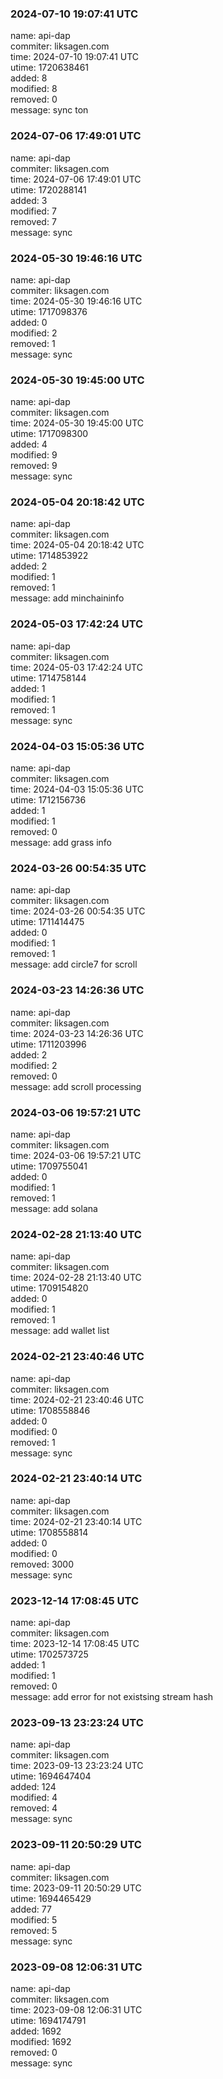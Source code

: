 ### 2024-07-10 19:07:41 UTC
name: api-dap  
commiter: liksagen.com  
time: 2024-07-10 19:07:41 UTC  
utime: 1720638461  
added: 8  
modified: 8  
removed: 0  
message: sync ton

### 2024-07-06 17:49:01 UTC
name: api-dap  
commiter: liksagen.com  
time: 2024-07-06 17:49:01 UTC  
utime: 1720288141  
added: 3  
modified: 7  
removed: 7  
message: sync

### 2024-05-30 19:46:16 UTC
name: api-dap  
commiter: liksagen.com  
time: 2024-05-30 19:46:16 UTC  
utime: 1717098376  
added: 0  
modified: 2  
removed: 1  
message: sync

### 2024-05-30 19:45:00 UTC
name: api-dap  
commiter: liksagen.com  
time: 2024-05-30 19:45:00 UTC  
utime: 1717098300  
added: 4  
modified: 9  
removed: 9  
message: sync

### 2024-05-04 20:18:42 UTC
name: api-dap  
commiter: liksagen.com  
time: 2024-05-04 20:18:42 UTC  
utime: 1714853922  
added: 2  
modified: 1  
removed: 1  
message: add minchaininfo

### 2024-05-03 17:42:24 UTC
name: api-dap  
commiter: liksagen.com  
time: 2024-05-03 17:42:24 UTC  
utime: 1714758144  
added: 1  
modified: 1  
removed: 1  
message: sync

### 2024-04-03 15:05:36 UTC
name: api-dap  
commiter: liksagen.com  
time: 2024-04-03 15:05:36 UTC  
utime: 1712156736  
added: 1  
modified: 1  
removed: 0  
message: add grass info

### 2024-03-26 00:54:35 UTC
name: api-dap  
commiter: liksagen.com  
time: 2024-03-26 00:54:35 UTC  
utime: 1711414475  
added: 0  
modified: 1  
removed: 1  
message: add circle7 for scroll

### 2024-03-23 14:26:36 UTC
name: api-dap  
commiter: liksagen.com  
time: 2024-03-23 14:26:36 UTC  
utime: 1711203996  
added: 2  
modified: 2  
removed: 0  
message: add scroll processing

### 2024-03-06 19:57:21 UTC
name: api-dap  
commiter: liksagen.com  
time: 2024-03-06 19:57:21 UTC  
utime: 1709755041  
added: 0  
modified: 1  
removed: 1  
message: add solana

### 2024-02-28 21:13:40 UTC
name: api-dap  
commiter: liksagen.com  
time: 2024-02-28 21:13:40 UTC  
utime: 1709154820  
added: 0  
modified: 1  
removed: 1  
message: add wallet list

### 2024-02-21 23:40:46 UTC
name: api-dap  
commiter: liksagen.com  
time: 2024-02-21 23:40:46 UTC  
utime: 1708558846  
added: 0  
modified: 0  
removed: 1  
message: sync

### 2024-02-21 23:40:14 UTC
name: api-dap  
commiter: liksagen.com  
time: 2024-02-21 23:40:14 UTC  
utime: 1708558814  
added: 0  
modified: 0  
removed: 3000  
message: sync

### 2023-12-14 17:08:45 UTC
name: api-dap  
commiter: liksagen.com  
time: 2023-12-14 17:08:45 UTC  
utime: 1702573725  
added: 1  
modified: 1  
removed: 0  
message: add error for not existsing stream hash

### 2023-09-13 23:23:24 UTC
name: api-dap  
commiter: liksagen.com  
time: 2023-09-13 23:23:24 UTC  
utime: 1694647404  
added: 124  
modified: 4  
removed: 4  
message: sync

### 2023-09-11 20:50:29 UTC
name: api-dap  
commiter: liksagen.com  
time: 2023-09-11 20:50:29 UTC  
utime: 1694465429  
added: 77  
modified: 5  
removed: 5  
message: sync

### 2023-09-08 12:06:31 UTC
name: api-dap  
commiter: liksagen.com  
time: 2023-09-08 12:06:31 UTC  
utime: 1694174791  
added: 1692  
modified: 1692  
removed: 0  
message: sync

